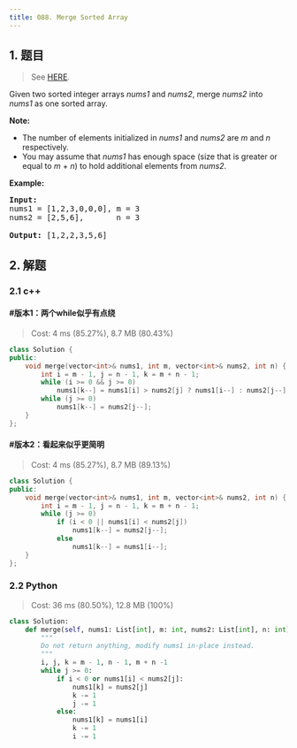 ```yaml
---
title: 088. Merge Sorted Array
---
```


## 1. 题目

> See [HERE](https://leetcode.com/problems/merge-sorted-array/).

<div><p>Given two sorted integer arrays <em>nums1</em> and <em>nums2</em>, merge <em>nums2</em> into <em>nums1</em> as one sorted array.</p>

<p><strong>Note:</strong></p>

<ul>
	<li>The number of elements initialized in <em>nums1</em> and <em>nums2</em> are <em>m</em> and <em>n</em> respectively.</li>
	<li>You may assume that <em>nums1</em> has enough space (size that is greater or equal to <em>m</em> + <em>n</em>) to hold additional elements from <em>nums2</em>.</li>
</ul>

<p><strong>Example:</strong></p>

<pre><strong>Input:</strong>
nums1 = [1,2,3,0,0,0], m = 3
nums2 = [2,5,6],       n = 3

<strong>Output:</strong>&nbsp;[1,2,2,3,5,6]
</pre></div>

## 2. 解题

### 2.1 c++

#### #版本1：两个while似乎有点绕

> Cost: 4 ms (85.27%), 8.7 MB (80.43%)

```cpp
class Solution {
public:
    void merge(vector<int>& nums1, int m, vector<int>& nums2, int n) {
        int i = m - 1, j = n - 1, k = m + n - 1;
        while (i >= 0 && j >= 0)
            nums1[k--] = nums1[i] > nums2[j] ? nums1[i--] : nums2[j--];
        while (j >= 0)
            nums1[k--] = nums2[j--];
    }
};
```

#### #版本2：看起来似乎更简明

> Cost: 4 ms (85.27%), 8.7 MB (89.13%)

```cpp
class Solution {
public:
    void merge(vector<int>& nums1, int m, vector<int>& nums2, int n) {
        int i = m - 1, j = n - 1, k = m + n - 1;
        while (j >= 0)
            if (i < 0 || nums1[i] < nums2[j])
                nums1[k--] = nums2[j--];
            else
                nums1[k--] = nums1[i--];
    }
};
```

### 2.2 Python

> Cost: 36 ms (80.50%), 12.8 MB (100%)

```python
class Solution:
    def merge(self, nums1: List[int], m: int, nums2: List[int], n: int) -> None:
        """
        Do not return anything, modify nums1 in-place instead.
        """
        i, j, k = m - 1, n - 1, m + n -1
        while j >= 0:
            if i < 0 or nums1[i] < nums2[j]:
                nums1[k] = nums2[j]
                k -= 1
                j -= 1
            else:
                nums1[k] = nums1[i]
                k -= 1
                i -= 1
```
